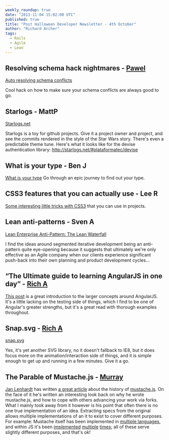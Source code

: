 ```yaml
---
weekly_roundup: true
date: "2013-11-04 15:02:00 UTC"
published: true
title: "Post Halloween Developer Newsletter - 4th October"
author: "Richard Archer"
tags:
  - Rails
  - Agile
  - Lean
---
```


## Resolving schema hack nightmares - [Pawel](/people#pawel-janiak)

[Auto resolving schema conflicts](http://toms.mikoss.lv/2013/10/28/git-and-rails-autoresolve-schema-conflicts/)

Cool hack on how to make sure your schema conflicts are always good to go.

## Starlogs - MattP
[Starlogs.net](http://starlogs.net/)

Starlogs is a toy for github projects.  Give it a project owner and project, and see the commits rendered in the style of the Star Wars story. There's even a predictable theme tune.  Here's what it looks like for the devise authentication library: http://starlogs.net/#plataformatec/devise

## What is your type - Ben J

[What is your type](http://www.pentagram.com/what-type-are-you/) Go through an epic journey to find out your type.

## CSS3 features that you can actually use - Lee R

[Some interesting little tricks with CSS3](http://tutorialzine.com/2013/10/12-awesome-css3-features-you-can-finally-use/) that you can use in projects.

## Lean anti-patterns - Sven A

[Lean Enterprise Anti-Pattern: The Lean Waterfall](http://grasshopperherder.com/lean-startup-in-the-enterprise-anti-pattern-the-lean-waterfall/)

I find the ideas around segmented iterative development being an anti-pattern quite eye-opening because it suggests that ultimately we're only effective as an Agile company when our clients experience significant push-back into their own planning and product development cycles…

## “The Ultimate guide to learning AngularJS in one day” - [Rich A](http://ubxd.com/people#richard-archer)

[This post](http://toddmotto.com/ultimate-guide-to-learning-angular-js-in-one-day/) is a great introduction to the larger concepts around AngularJS. It's a little lacking on the testing side of things, which I find to be one of Angular's greater strengths, but it's a great read with thorough examples throughout.

## Snap.svg - [Rich A](http://ubxd.com/people#richard-archer)

[snap.svg](http://snapsvg.io/)

Yes, it's yet another SVG library, no it doesn't fallback to IE8, but it does focus more on the animation/interaction side of things, and it is simple enough to get up and running in a few minutes. Give it a go.


## The Parable of Mustache.js - [Murray](/people#murray-steele)

[Jan Lenhardt](http://jan.prima.de/) has written [a great article](http://writing.jan.io/2013/11/01/the-parable-of-mustache-js.html) about the history of [mustache.js](https://github.com/janl/mustache.js).  On the face of it he's written an interesting look back on why he wrote mustache.js, and how to cope with others advancing your work via forks.  What I mainly took away from it however is his point that often there is no one true implementation of an idea.  Extracting specs from the original allows multiple implementations of an it to exist to cover different purposes.  For example: Mustache itself has been implemented in [multiple languages](http://mustache.github.io/), and within JS it's been [implemented](https://github.com/janl/mustache.js) [multiple](http://handlebarsjs.com/) [times](http://twitter.github.io/hogan.js/); all of these serve slightly different purposes, and that's ok!
